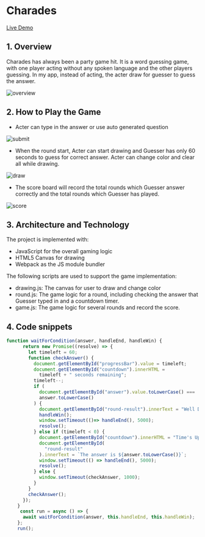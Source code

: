 # Charades 
[Live Demo](https://yinghuanchen.github.io/Charades/) 

## 1. Overview 
Charades has always been a party game hit. It is a word guessing game, with one player acting without any spoken language and the other players guessing. In my app, instead of acting, the acter draw for guesser to guess the answer.  

![overview](https://user-images.githubusercontent.com/65005487/93005915-b76db880-f588-11ea-999e-1d8ff34f76d1.gif)

## 2. How to Play the Game 

* Acter can type in the answer or use auto generated question 

![submit](https://user-images.githubusercontent.com/65005487/93006418-8a240900-f58e-11ea-958e-9ffe3f1370e1.gif)

* When the round start, Acter can start drawing and Guesser has only 60 seconds to guess for correct answer. Acter can change color and clear all while drawing.

![draw](https://user-images.githubusercontent.com/65005487/93006436-bb043e00-f58e-11ea-8736-1ff118172911.gif)

* The score board will record the total rounds which Guesser answer correctly and the total rounds which Guesser has played.  

![score](https://user-images.githubusercontent.com/65005487/93006464-2fd77800-f58f-11ea-9245-87ecd19257a1.gif) 

## 3. Architecture and Technology 

The project is implemented with:
  * JavaScript for the overall gaming logic
  * HTML5 Canvas for drawing 
  * Webpack as the JS module bundler 
  
The following scripts are used to support the game implementation: 
  * drawing.js: The canvas for user to draw and change color 
  * round.js: The game logic for a round, including checking the answer that Guesser typed in and a countdown timer. 
  * game.js:  The game logic for several rounds and record the score.  
  
## 4. Code snippets 

```javascript
function waitForCondition(answer, handleEnd, handleWin) {
      return new Promise((resolve) => {
        let timeleft = 60;
        function checkAnswer() {
          document.getElementById("progressBar").value = timeleft;
          document.getElementById("countdown").innerHTML =
            timeleft + " seconds remaining";
          timeleft--;
          if (
            document.getElementById("answer").value.toLowerCase() ===
            answer.toLowerCase()
          ) {
            document.getElementById("round-result").innerText = "Well Done!";
            handleWin();
            window.setTimeout(()=> handleEnd(), 5000);
            resolve();
          } else if (timeleft < 0) {
            document.getElementById("countdown").innerHTML = "Time's Up!";
            document.getElementById(
              "round-result"
            ).innerText = `The answer is ${answer.toLowerCase()}`;
            window.setTimeout(() => handleEnd(), 5000);
            resolve();
          } else {
            window.setTimeout(checkAnswer, 1000);
          }
        }
        checkAnswer();
      });
    }
     const run = async () => {
      await waitForCondition(answer, this.handleEnd, this.handleWin);
    };
    run();

```
